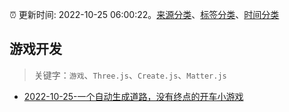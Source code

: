 :alarm_clock: 更新时间: 2022-10-25 06:00:22。[来源分类](../README.md)、[标签分类](../TAGS.md)、[时间分类](../TIMELINE.md)

## 游戏开发


> 关键字：`游戏`、`Three.js`、`Create.js`、`Matter.js`



- [2022-10-25-一个自动生成道路，没有终点的开车小游戏](https://www.v2ex.com/t/889632) 